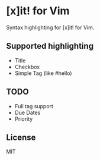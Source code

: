# [x]it! for Vim

Syntax highlighting for [x]it! for Vim.

## Supported highlighting

- Title
- Checkbox
- Simple Tag (like #hello)

## TODO

- Full tag support
- Due Dates
- Priority

## License

MIT
